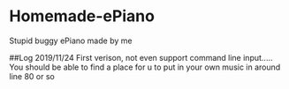 # Homemade-ePiano
Stupid buggy ePiano made by me

##Log
2019/11/24
First verison, not even support command line input..... 
You should be able to find a place for u to put in your own music in around line 80 or so
